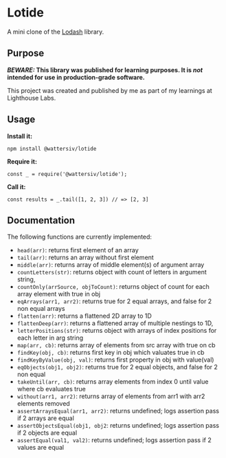 # Lotide

A mini clone of the [Lodash](https://lodash.com) library.

## Purpose

**_BEWARE:_ This library was published for learning purposes. It is _not_ intended for use in production-grade software.**

This project was created and published by me as part of my learnings at Lighthouse Labs. 

## Usage

**Install it:**

`npm install @wattersiv/lotide`

**Require it:**

`const _ = require('@wattersiv/lotide');`

**Call it:**

`const results = _.tail([1, 2, 3]) // => [2, 3]`

## Documentation

The following functions are currently implemented:

* `head(arr)`: returns first element of an array
* `tail(arr)`: returns an array without first element
* `middle(arr)`: returns array of middle element(s) of argument array
* `countLetters(str)`: returns object with count of letters in argument string,
* `countOnly(arrSource, objToCount)`: returns object of count for each array element with true in obj
* `eqArrays(arr1, arr2)`: returns true for 2 equal arrays, and false for 2 non equal arrays
* `flatten(arr)`: returns a flattened 2D array to 1D
* `flattenDeep(arr)`: returns a flattened array of multiple nestings to 1D,
* `letterPositions(str)`: returns object with arrays of index positions for each letter in arg string
* `map(arr, cb)`: returns array of elements from src array with true on cb
* `findKey(obj, cb)`: returns first key in obj which valuates true in cb
* `findKeyByValue(obj, val)`: returns first property in obj with value(val)
* `eqObjects(obj1, obj2)`: returns true for 2 equal objects, and false for 2 non equal
* `takeUntil(arr, cb)`: returns array elements from index 0 until value where cb evaluates true
* `without(arr1, arr2)`: returns array of elements from arr1 with arr2 elements removed
* `assertArraysEqual(arr1, arr2)`: returns undefined; logs assertion pass if 2 arrays are equal
* `assertObjectsEqual(obj1, obj2`: returns undefined; logs assertion pass if 2 objects are equal
* `assertEqual(val1, val2)`: returns undefined; logs assertion pass if 2 values are equal
